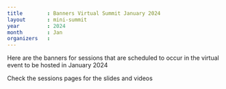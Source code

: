 ```yaml
---
title        : Banners Virtual Summit January 2024
layout       : mini-summit
year         : 2024
month        : Jan
organizers   :
---
```


Here are the banners for sessions that are scheduled to occur in the virtual event to be hosted in January 2024

Check the sessions pages for the slides and videos
